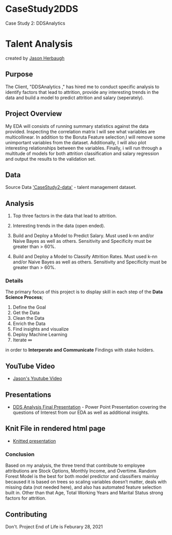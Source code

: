 # CaseStudy2DDS
Case Study 2: DDSAnalytics 

# Talent Analysis 

created by [Jason Herbaugh](https://github.com/jherbaugh) 

## Purpose

The Client, "DDSAnalytics ," has hired me to conduct specific analysis to identify factors that lead to attrition, provide any interesting trends in the data and build a model to predict attrition and salary (seperately).

## Project Overview

My EDA will consists of running summary statistics against the data provided. Inspecting the correlation matrix I will see what variables are multicollinear. In addition to the Boruta Feature selection,I will remove some unimportant variables from the dataset. Additionally, I will also plot interesting relationships between the variables. Finally, i will run through a multitude of models for both attrition classification and salary regression and output the results to the validation set. 

## Data
Source Data ['CaseStudy2-data'](https://github.com/jherbaugh/CaseStudy2DDS/blob/main/CaseStudy2-data.csv) - talent management dataset.

## Analysis

1. Top three factors in the data that lead to attrition.

2. Interesting trends in the data (open ended).  

3.  Build and Deploy a Model to Predict Salary. Must used k-nn and/or Naive Bayes as well as others.  Sensitivity and Specificity must be greater than > 60%.

4.  Build and Deploy a Model to Classify Attrition Rates. Must used k-nn and/or Naive Bayes as well as others. Sensitivity and Specificity must be greater than > 60%.

### Details 
The primary focus of this project is to display skill in each step of the **Data Science Process**; 
1. Define the Goal 
2. Get the Data 
3. Clean the Data
4. Enrich the Data
5. Find insights and visualize
6. Deploy Machine Learning
7. Iterate ∞

in order to **Interperate and Communicate** Findings with stake holders. 

## YouTube Video
* [Jason's Youtube Video](https://www.youtube.com/watch?v=pkeAmR0H_j8) 

## Presentations

* [DDS Analysis Final Presentation](https://github.com/jherbaugh/CaseStudy2DDS/blob/main/DDS%20Analytics%20Presentation.pptx) - Power Point Presentation covering the questions of Interest from our EDA as well as additional insights.

## Knit File in rendered html page

* [Knitted presentation](https://github.com/jherbaugh/CaseStudy2DDS/blob/main/DDSAnalytics_EDA.html)


### Conclusion
Based on my analysis, the three trend that contribute to employee attributions are Stock Options, Monthly Income, and Overtime. 
Random Forest Model is the best for both model predictor and classifiers mainluy becaused it is based on trees so scaling variables doesn’t matter,
deals with missing data (not needed here), and also has automated feature selection built in. Other than that Age, Total Working Years and Marital Status strong factors for attrition.

## Contributing

Don't. Project End of Life is Feburary 28, 2021

